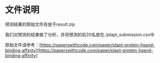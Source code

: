 # 文件说明
预测结果的原始文件存放于result.zip

我们对预测的结果做了分析，并将预测的前20名放在./plapt_submission.csv中

原始文件请参考：[https://paperswithcode.com/paper/plapt-protein-ligand-binding-affinity][https://paperswithcode.com/paper/plapt-protein-ligand-binding-affinity]